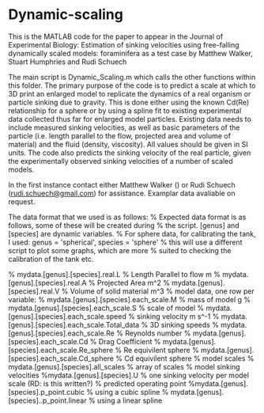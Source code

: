 # Dynamic-scaling

This is the MATLAB code for the paper to appear in the Journal of Experimental Biology: 
Estimation of sinking velocities using free-falling dynamically scaled models: foraminifera as a test case
by Matthew Walker, Stuart Humphries and Rudi Schuech

The main script is Dynamic_Scaling.m which calls the other functions within this folder. The primary purpose of the code is to predict a scale at which to 3D print an enlarged model to replicate the dynamics of a real organism or particle sinking due to gravity. This is done either using the known Cd(Re) relationship for a sphere or by using a spline fit to existing experimental data collected thus far for enlarged model particles. Existing data needs to include measured sinking velocities, as well as basic parameters of the particle (i.e. length parallel to the flow, projected area and volume of material) and the fluid (density, viscosity). All values should be given in SI units.  The code also predicts the sinking velocity of the real particle, given the experimentally observed sinking velocities of a number of scaled models.

In the first instance contact either Matthew Walker () or Rudi Schuech (rudi.schuech@gmail.com) for assistance. Examplar data avaliable on request. 


The data format that we used is as follows:
% Expected data format is as follows, some of these will be created during
% the script. [genus] and [species] are dynamic variables. 
% For sphere data, for calibrating the tank, I used: genus = 'spherical', species = 'sphere'
% this will use a different script to plot some graphs, which are more
% suited to checking the calibration of the tank etc.

% mydata.[genus].[species].real.L % Length Parallel to flow m
% mydata.[genus].[species].real.A % Projected Area m^2
% mydata.[genus].[species].real.V % Volume of solid material m^3
    % model data, one row per variable:
% mydata.[genus].[species].each_scale.M % mass of model g
% mydata.[genus].[species].each_scale.S % scale of model
% mydata.[genus].[species].each_scale.speed % sinking velocity m s^-1
% mydata.[genus].[species].each_scale.Total_data % 3D sinking speeds
% mydata.[genus].[species].each_scale.Re % Reynolds number
% mydata.[genus].[species].each_scale.Cd % Drag Coefficient
% mydata.[genus].[species].each_scale.Re_sphere % Re equivilent sphere
% mydata.[genus].[species].each_scale.Cd_sphere % Cd equivilent sphere
    % model scales
% mydata.[genus].[species].all_scales % array of scales
    % model sinking velocities
%mydata.[genus].[species].U % one sinking velocity per model scale (RD: is this written?)
    % predicted operating point
%mydata.[genus].[species].p_point.cubic % using a cubic spline
% mydata.[genus].[species]..p_point.linear % using a linear spline
